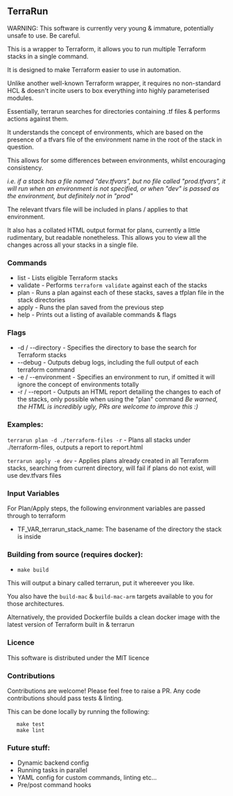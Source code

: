 ## TerraRun

WARNING: This software is currently very young & immature, potentially unsafe to use. Be careful.

This is a wrapper to Terraform, it allows you to run multiple Terraform stacks in a single command.

It is designed to make Terraform easier to use in automation.

Unlike another well-known Terraform wrapper, it requires no non-standard HCL & doesn't incite users to box everything into highly parameterised modules.

Essentially, terrarun searches for directories containing .tf files & performs actions against them.

It understands the concept of environments, which are based on the presence of a tfvars file of the environment name in the root of the stack in question.

This allows for some differences between environments, whilst encouraging consistency.

*i.e. if a stack has a file named "dev.tfvars", but no file called "prod.tfvars", it will run when an environment is not specified, or when "dev" is passed as the environment, but definitely not in "prod"*

The relevant tfvars file will be included in plans / applies to that environment.

It also has a collated HTML output format for plans, currently a little rudimentary, but readable nonetheless. This allows you to view all the changes across all your stacks in a single file. 

### Commands
- list - Lists eligible Terraform stacks
- validate - Performs `terraform validate` against each of the stacks
- plan - Runs a plan against each of these stacks, saves a tfplan file in the stack directories
- apply - Runs the plan saved from the previous step
- help - Prints out a listing of available commands & flags

### Flags
- -d / --directory - Specifies the directory to base the search for Terraform stacks
- --debug - Outputs debug logs, including the full output of each terraform command
- -e / --environment - Specifies an environment to run, if omitted it will ignore the concept of environments totally
- -r / --report - Outputs an HTML report detailing the changes to each of the stacks, only possible when using the "plan" command
*Be warned, the HTML is incredibly ugly, PRs are welcome to improve this :)*

### Examples:
`terrarun plan -d ./terraform-files -r` - Plans all stacks under ./terraform-files, outputs a report to report.html

`terrarun apply -e dev` - Applies plans already created in all Terraform stacks, searching from current directory, will fail if plans do not exist, will use dev.tfvars files

### Input Variables

For Plan/Apply steps, the following environment variables are passed through to terraform
- TF_VAR_terrarun_stack_name: The basename of the directory the stack is inside

### Building from source (requires docker):

- `make build`

This will output a binary called terrarun, put it whereever you like.

You also have the `build-mac` & `build-mac-arm` targets available to you for those architectures.

Alternatively, the provided Dockerfile builds a clean docker image with the latest version of Terraform built in & terrarun

### Licence

This software is distributed under the MIT licence

### Contributions

Contributions are welcome! Please feel free to raise a PR. Any code contributions should pass tests & linting.

This can be done locally by running the following:
```
   make test
   make lint
```

### Future stuff:
- Dynamic backend config
- Running tasks in parallel
- YAML config for custom commands, linting etc...
- Pre/post command hooks